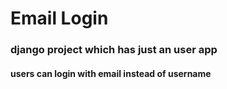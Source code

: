 # Email Login

### django project which has just an user app
#### users can login with email instead of username
